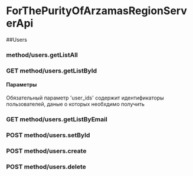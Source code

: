 # ForThePurityOfArzamasRegionServerApi

##Users

   ### method/users.getListAll
   
 
   ### GET method/users.getListById
   #### Параметры
   Обязательный параметр 'user_ids' содержит идентификаторы пользователей, даные о которых необхдимо получить
   
   
   ### GET method/users.getListByEmail

   ### POST method/users.setById

   ### POST method/users.create

   ### POST method/users.delete
